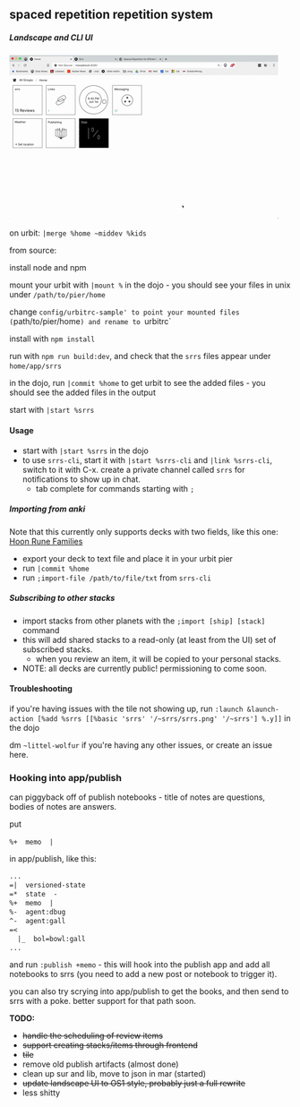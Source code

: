 spaced repetition repetition system
---
##### Landscape and CLI UI
![UI](srrs.gif)


on urbit: `|merge %home ~middev %kids`

from source: 

install node and npm

mount your urbit with `|mount %` in the dojo - you should see your files in unix under `/path/to/pier/home`

change `config/urbitrc-sample' to point your mounted files (`path/to/pier/home`) and rename to `urbitrc` 

install with `npm install`

run with `npm run build:dev`, and check that the `srrs` files appear under `home/app/srrs`

in the dojo, run `|commit %home` to get urbit to see the added files - you should see the added files in the output

start with `|start %srrs`

#### Usage

- start with `|start %srrs` in the dojo
- to  use `srrs-cli`, start it with `|start %srrs-cli` and `|link %srrs-cli`,
switch to it with C-x. create a private channel called `srrs` for notifications
to show up in chat.
  - tab complete for commands starting with `;`
  
##### Importing from anki

Note that this currently only supports decks with two fields, like this one: [Hoon Rune Families](https://ankiweb.net/shared/info/227862017)

  - export your deck to text file and place it in your urbit pier
  - run `|commit %home`
  - run `;import-file /path/to/file/txt` from `srrs-cli`
  
##### Subscribing to other stacks

  - import stacks from other planets with the `;import [ship] [stack]` command
  - this will add shared stacks to a read-only (at least from the UI) set of
    subscribed stacks.
      - when you review an item, it will be copied to your personal stacks.
  - NOTE: all decks are currently public! permissioning to come soon. 

#### Troubleshooting

if you're having issues with the tile not showing up, run  `:launch &launch-action [%add %srrs [[%basic 'srrs' '/~srrs/srrs.png' '/~srrs'] %.y]]` in the dojo

dm `~littel-wolfur` if you're having any other issues, or create an issue here.

### Hooking into app/publish

can piggyback off of publish notebooks - title of notes are questions, bodies of
notes are answers.

put

`%+  memo  |`

in app/publish, like this:

``` hoon
...
=|  versioned-state
=*  state  -
%+  memo  |
%-  agent:dbug
^-  agent:gall
=<
  |_  bol=bowl:gall
...
```
and run `:publish +memo` - this will hook into the publish app and add all
notebooks to srrs (you need to add a new post or notebook to trigger it). 



you can also try scrying into app/publish to get the books, and then send to
srrs with a poke. better support for that path soon. 


**TODO:**
- ~~handle the scheduling of review items~~
- ~~support creating stacks/items through frontend~~
- ~~tile~~
- remove old publish artifacts (almost done)
- clean up sur and lib, move to json in mar (started)
- ~~update landscape UI to OS1 style, probably just a full rewrite~~
- less shitty
